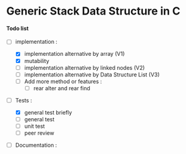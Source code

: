 # Generic Stack Data Structure in C



#### Todo list

- [ ] implementation : 
    - [x] implementation alternative by array (V1)
    - [x] mutability
    - [ ] implementation alternative by linked nodes (V2)
    - [ ] implementation alternative by Data Structure List (V3)
    - [ ] Add more method or features : 
        - [ ] rear alter and rear find
- [ ] Tests : 
    - [x] general test briefly
    - [ ] general test
    - [ ] unit test
    - [ ] peer review
- [ ] Documentation : 



